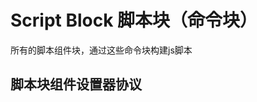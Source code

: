 <script setup>
</script>

# Script Block 脚本块（命令块）
所有的脚本组件块，通过这些命令块构建js脚本

## 脚本块组件设置器协议

<AllBlocks/>



